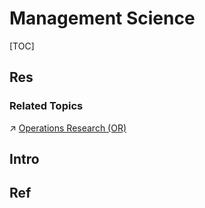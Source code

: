 # Management Science

[TOC]



## Res
### Related Topics
↗ [Operations Research (OR)](../../../Information%20Science%20&%20Computer%20Science/🧮%20Mathematics/🧑‍🦯‍➡️%20Operations%20Research%20(OR)/Operations%20Research%20(OR).md)



## Intro



## Ref

